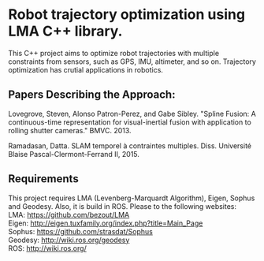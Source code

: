 # Robot trajectory optimization using LMA C++ library.
This C++ project aims to optimize robot trajectories with multiple constraints from sensors, such as GPS, IMU, altimeter, and so on. Trajectory optimization has crutial applications in robotics.

## Papers Describing the Approach:
Lovegrove, Steven, Alonso Patron-Perez, and Gabe Sibley. "Spline Fusion: A continuous-time representation for visual-inertial fusion with application to rolling shutter cameras." BMVC. 2013.

Ramadasan, Datta. SLAM temporel à contraintes multiples. Diss. Université Blaise Pascal-Clermont-Ferrand II, 2015.

## Requirements
This project requires LMA (Levenberg-Marquardt Algorithm), Eigen, Sophus and Geodesy. Also, it is build in ROS. Please to the following websites:  
LMA: https://github.com/bezout/LMA  
Eigen: http://eigen.tuxfamily.org/index.php?title=Main_Page  
Sophus: https://github.com/strasdat/Sophus  
Geodesy: http://wiki.ros.org/geodesy  
ROS: http://wiki.ros.org/  




